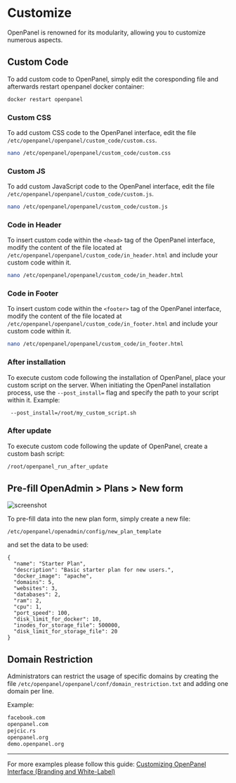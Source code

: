 # Customize

OpenPanel is renowned for its modularity, allowing you to customize numerous aspects. 


## Custom Code

To add custom code to OpenPanel, simply edit the coresponding file and afterwards restart openpanel docker container:

```bash
docker restart openpanel
```


### Custom CSS

To add custom CSS code to the OpenPanel interface, edit the file `/etc/openpanel/openpanel/custom_code/custom.css`.

```bash
nano /etc/openpanel/openpanel/custom_code/custom.css
```

### Custom JS

To add custom JavaScript code to the OpenPanel interface, edit the file `/etc/openpanel/openpanel/custom_code/custom.js`.

```bash
nano /etc/openpanel/openpanel/custom_code/custom.js
```

### Code in Header

To insert custom code within the `<head>` tag of the OpenPanel interface, modify the content of the file located at `/etc/openpanel/openpanel/custom_code/in_header.html` and include your custom code within it.

```bash
nano /etc/openpanel/openpanel/custom_code/in_header.html
```

### Code in Footer

To insert custom code within the `<footer>` tag of the OpenPanel interface, modify the content of the file located at `/etc/openpanel/openpanel/custom_code/in_footer.html` and include your custom code within it.

```bash
nano /etc/openpanel/openpanel/custom_code/in_footer.html
```


### After installation

To execute custom code following the installation of OpenPanel, place your custom script on the server. When initiating the OpenPanel installation process, use the `--post_install=` flag and specify the path to your script within it.
Example:

```bash
 --post_install=/root/my_custom_script.sh
```

### After update

To execute custom code following the update of OpenPanel, create a custom bash script:

```bash
/root/openpanel_run_after_update
```

## Pre-fill **OpenAdmin > Plans > New** form

![screenshot](/prefill_plan_form.png)


To pre-fill data into the new plan form, simply create a new file:

```
/etc/openpanel/openadmin/config/new_plan_template
```

and set the data to be used:

```
{
  "name": "Starter Plan",
  "description": "Basic starter plan for new users.",
  "docker_image": "apache",
  "domains": 5,
  "websites": 3,
  "databases": 2,
  "ram": 2,
  "cpu": 1,
  "port_speed": 100,
  "disk_limit_for_docker": 10,
  "inodes_for_storage_file": 500000,
  "disk_limit_for_storage_file": 20
}

```


## Domain Restriction
Administrators can restrict the usage of specific domains by creating the file `/etc/openpanel/openpanel/conf/domain_restriction.txt` and adding one domain per line.

Example:

```bash
facebook.com
openpanel.com
pejcic.rs
openpanel.org
demo.openpanel.org
```


----

For more examples please follow this guide: [Customizing OpenPanel Interface (Branding and White-Label)](https://openpanel.com/docs/articles/dev-experience/customizing-openpanel-user-interface/)
